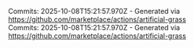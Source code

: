 Commits: 2025-10-08T15:21:57.970Z - Generated via https://github.com/marketplace/actions/artificial-grass
<br>
Commits: 2025-10-08T15:21:57.970Z - Generated via https://github.com/marketplace/actions/artificial-grass
<br>
